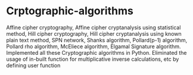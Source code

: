 # Crptographic-algorithms
Affine cipher cryptography, Affine cipher cryptanalysis using statistical method, Hill cipher cryptography, Hill cipher cryptanalysis using known plain text method, SPN network, Shanks algorithm, Pollard(p-1) algorithm, Pollard rho algorithm, McEliece algorithm, Elgamal Signature algorithm.
Implemented all these Cryptographic algorithms in Python. Eliminated the usage of in-built function for multiplicative inverse calculations, etc by defining user function
